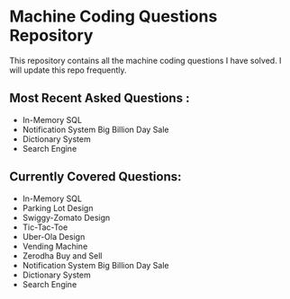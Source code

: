 # Machine Coding Questions Repository

This repository contains all the machine coding questions I have solved. I will update this repo frequently.

## Most Recent Asked Questions :
- In-Memory SQL
- Notification System Big Billion Day Sale
- Dictionary System
- Search Engine

## Currently Covered Questions:
- In-Memory SQL
- Parking Lot Design
- Swiggy-Zomato Design
- Tic-Tac-Toe
- Uber-Ola Design
- Vending Machine
- Zerodha Buy and Sell
- Notification System Big Billion Day Sale
- Dictionary System
- Search Engine
